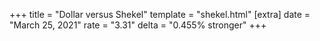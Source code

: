 +++
title = "Dollar versus Shekel"
template = "shekel.html"
[extra]
date = "March 25, 2021"
rate = "3.31"
delta = "0.455% stronger"
+++
